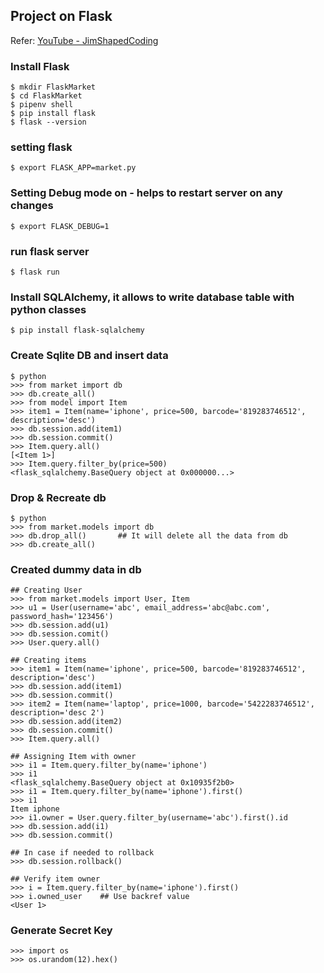 ## Project on Flask
Refer: [YouTube - JimShapedCoding](https://youtu.be/Qr4QMBUPxWo)

### Install Flask
```
$ mkdir FlaskMarket
$ cd FlaskMarket
$ pipenv shell
$ pip install flask
$ flask --version
```

### setting flask
```
$ export FLASK_APP=market.py
```

### Setting Debug mode on - helps to restart server on any changes
```
$ export FLASK_DEBUG=1
```

### run flask server
```
$ flask run
```

### Install SQLAlchemy, it allows to write database table with python classes
```
$ pip install flask-sqlalchemy
```

### Create Sqlite DB and insert data
```
$ python
>>> from market import db
>>> db.create_all()
>>> from model import Item
>>> item1 = Item(name='iphone', price=500, barcode='819283746512', description='desc')
>>> db.session.add(item1)
>>> db.session.commit()
>>> Item.query.all()
[<Item 1>]
>>> Item.query.filter_by(price=500)
<flask_sqlalchemy.BaseQuery object at 0x000000...>
```

### Drop & Recreate db
``` 
$ python
>>> from market.models import db
>>> db.drop_all()       ## It will delete all the data from db
>>> db.create_all()
```

### Created dummy data in db
```
## Creating User
>>> from market.models import User, Item
>>> u1 = User(username='abc', email_address='abc@abc.com', password_hash='123456')
>>> db.session.add(u1)
>>> db.session.comit()
>>> User.query.all()

## Creating items
>>> item1 = Item(name='iphone', price=500, barcode='819283746512', description='desc')
>>> db.session.add(item1)
>>> db.session.commit()
>>> item2 = Item(name='laptop', price=1000, barcode='5422283746512', description='desc 2')
>>> db.session.add(item2)
>>> db.session.commit()
>>> Item.query.all()

## Assigning Item with owner
>>> i1 = Item.query.filter_by(name='iphone')
>>> i1
<flask_sqlalchemy.BaseQuery object at 0x10935f2b0>
>>> i1 = Item.query.filter_by(name='iphone').first()
>>> i1
Item iphone
>>> i1.owner = User.query.filter_by(username='abc').first().id
>>> db.session.add(i1)
>>> db.session.commit()

## In case if needed to rollback
>>> db.session.rollback()

## Verify item owner
>>> i = Item.query.filter_by(name='iphone').first()
>>> i.owned_user    ## Use backref value
<User 1>
```

### Generate Secret Key
``` 
>>> import os
>>> os.urandom(12).hex()
```
